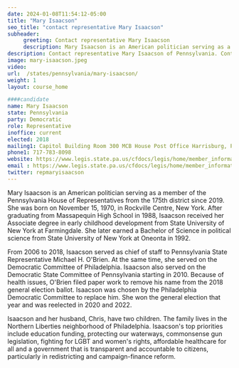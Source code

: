 ```yaml
---
date: 2024-01-08T11:54:12-05:00
title: "Mary Isaacson"
seo_title: "contact representative Mary Isaacson"
subheader:
     greeting: Contact representative Mary Isaacson
     description: Mary Isaacson is an American politician serving as a member of the Pennsylvania House of Representatives from the 175th district since 2019. She was born on November 15, 1970, in Rockville Centre, New York.
description: Contact representative Mary Isaacson of Pennsylvania. Contact information for Mary Isaacson includes email address, phone number, and mailing address.
image: mary-isaacson.jpeg
video:
url:  /states/pennsylvania/mary-isaacson/
weight: 1
layout: course_home

####candidate
name: Mary Isaacson
state: Pennsylvania
party: Democratic
role: Representative
inoffice: current
elected: 2018
mailing1: Capitol Building Room 300 MCB House Post Office Harrisburg, PA 17120
phone1: 717-783-8098
website: https://www.legis.state.pa.us/cfdocs/legis/home/member_information/House_bio.cfm?id=1857/
email : https://www.legis.state.pa.us/cfdocs/legis/home/member_information/House_bio.cfm?id=1857/
twitter: repmaryisaacson
---
```


Mary Isaacson is an American politician serving as a member of the Pennsylvania House of Representatives from the 175th district since 2019. She was born on November 15, 1970, in Rockville Centre, New York. After graduating from Massapequin High School in 1988, Isaacson received her Associate degree in early childhood development from State University of New York at Farmingdale. She later earned a Bachelor of Science in political science from State University of New York at Oneonta in 1992.

From 2006 to 2018, Isaacson served as chief of staff to Pennsylvania State Representative Michael H. O'Brien. At the same time, she served on the Democratic Committee of Philadelphia. Isaacson also served on the Democratic State Committee of Pennsylvania starting in 2010. Because of health issues, O'Brien filed paper work to remove his name from the 2018 general election ballot. Isaacson was chosen by the Philadelphia Democratic Committee to replace him. She won the general election that year and was reelected in 2020 and 2022.

Isaacson and her husband, Chris, have two children. The family lives in the Northern Liberties neighborhood of Philadelphia. Isaacson's top priorities include education funding, protecting our waterways, commonsense gun legislation, fighting for LGBT and women's rights, affordable healthcare for all and a government that is transparent and accountable to citizens, particularly in redistricting and campaign-finance reform.
